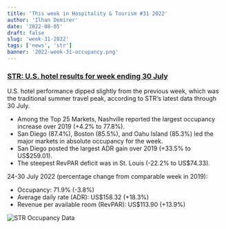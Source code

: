 ```yaml
---
title: 'This week in Hospitality & Tourism #31 2022'
author: 'Ilhan Demirer'
date: '2022-08-05'
draft: false
slug: 'week-31-2022'
tags: ['news', 'str']
banner: '2022-week-31-occupancy.png'
---
```


### [STR: U.S. hotel results for week ending 30 July](https://str.com/press-release/str-us-hotel-results-week-ending-30-july)

U.S. hotel performance dipped slightly from the previous week, which was the traditional summer travel peak, according to STR‘s latest data through 30 July.

- Among the Top 25 Markets, Nashville reported the largest occupancy increase over 2019 (+4.2% to 77.8%).
- San Diego (87.4%), Boston (85.5%), and Oahu Island (85.3%) led the major markets in absolute occupancy for the week.
- San Diego posted the largest ADR gain over 2019 (+33.5% to US$259.01).
- The steepest RevPAR deficit was in St. Louis (-22.2% to US$74.33).

24-30 July 2022 (percentage change from comparable week in 2019):

- Occupancy: 71.9% (-3.8%)
- Average daily rate (ADR): US$158.32 (+18.3%)
- Revenue per available room (RevPAR): US$113.90 (+13.9%)

![STR Occupancy Data](/images/blogimages/2022-week-31-occupancy.png)
